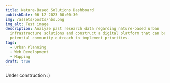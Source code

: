 ```yaml
---
title: Nature-Based Solutions Dashboard
publishDate: 06-12-2023 00:00:30
img: /assets/posts/nbs.png
img_alt: Test image
description: Analyze past research data regarding nature-based urban
  infrastructure solutions and construct a digital platform that can be used in
  potential community outreach to implement priorities.
tags:
  - Urban Planning
  - Web Development
  - Mapping
draft: true
---
```

U﻿nder construction :)